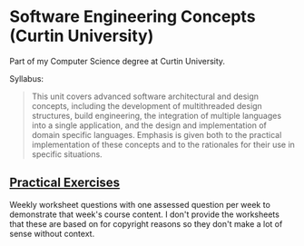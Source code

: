 # Software Engineering Concepts (Curtin University)

Part of my Computer Science degree at Curtin University.

Syllabus:

> This unit covers advanced software architectural and design concepts, including the development of multithreaded
design structures, build engineering, the integration of multiple languages into a single application, and the
design and implementation of domain specific languages. Emphasis is given both to the practical implementation
of these concepts and to the rationales for their use in specific situations.


## [Practical Exercises](Practical%20Exercises)

Weekly worksheet questions with one assessed question per week to demonstrate
that week's course content. I don't provide the worksheets that these are based
on for copyright reasons so they don't make a lot of sense without context.
